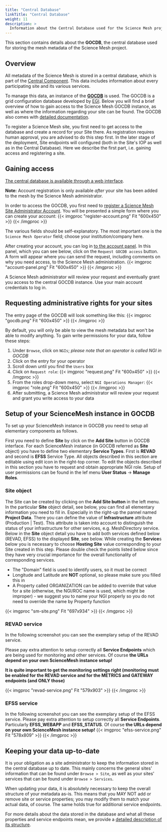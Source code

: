 ```yaml
---
title: "Central Database"
linkTitle: "Central Database"
weight: 11
description: >
  Information about the Central Database used for the Science Mesh project.
---
```


This section contains details about the **GOCDB**, the central database used for storing the mesh metadata of the Science Mesh project.

## Overview
All metadata of the Science Mesh is stored in a central database, which is part of the [Central Component](../central-component). This data includes information about every participating site and its various services.

To manage this data, an instance of the **[GOCDB](https://github.com/GOCDB/gocdb)** is used. The GOCDB is a grid configuration database developed by [EGI](https://www.egi.eu). Below you will find a brief overview of how to gain access to the Science Mesh GOCDB instance, as well as where the information regarding your site can be found. The GOCDB also comes with [detailed documentation](https://wiki.egi.eu/wiki/GOCDB).

To register a Science Mesh site, you first need to get access to the database and create a record for your Site there. As registration requires human approval, you are advised to do this step first. In the later stage of the deployment, Site endpoints will configured (both in the Site's IOP as well as in the Central Database). Here we describe the first part, i.e. gaining access and registering a site.

## Gaining access
[The central database is available through a web interface](https://gocdb.sciencemesh.uni-muenster.de).

**Note:** Account registration is only available _after_ your site has been added to the mesh
by the Science Mesh administrator.

In order to access the GOCDB, you first need to [register a Science Mesh Site Administrator Account](https://iop.sciencemesh.uni-muenster.de/iop/siteacc/account?path=register). You will be presented a simple form where you can create your account:
{{< imgproc "register-account.png" Fit "600x450" >}}
{{< /imgproc >}}

The various fields should be self-explanatory. The most important one is the `Science Mesh Operator` field; choose your institution/company here.

After creating your account, you can log in [to the account panel](https://iop.sciencemesh.uni-muenster.de/iop/siteacc/account/?path=login). In this panel, which you can see below, click on the `Request GOCDB access` button. A form will appear where you can send the request, including comments on why you need access, to the Science Mesh administration.
{{< imgproc "account-panel.png" Fit "600x450" >}}
{{< /imgproc >}}

A Science Mesh administrator will review your request and eventually grant you access to the central GOCDB instance. Use your main account credentials to log in.

## Requesting administrative rights for your sites
The entry page of the GOCDB will look something like this:
{{< imgproc "gocdb.png" Fit "600x450" >}}
{{< /imgproc >}}

By default, you will only be able to view the mesh metadata but won't be able to modify anything. To gain write permissions for your data, follow these steps:
1. Under `Browse`, click on `NGIs`; _please note that an operator is called NGI in GOCDB_
1. Click on the entry for your operator
1. Scroll down until you find the `Users` box
1. Click on `Request role`:
    {{< imgproc "request.png" Fit "600x450" >}}
    {{< /imgproc >}}
1. From the roles drop-down menu, select `NGI Operations Manager`:
    {{< imgproc "role.png" Fit "600x450" >}}
    {{< /imgproc >}}
1. After submitting, a Science Mesh administrator will review your request and grant you write access to your data

## Setup of your ScienceMesh instance in GOCDB
To set up your ScienceMesh instance in GOCDB you need to setup all elementary components as follows.

First you need to define **Site** by click on the **Add Site** button in GOCDB interface. For each ScienceMesh instance (in GOCDB referred as **Site** object) you have to define two elementary **Service Types**. First is **REVAD** and second is **EFSS** Service Type. All objects described in this section are editable using edit icon in the right-top corner. To edit the objects described in this section you have to request and obtain appropriate NGI role. Setup of user permissions can be found in the lef menu **User Status** -> **Manage Roles**.

### Site object
The Site can be created by clicking on the **Add Site button** in the left menu. In the particular **Site** object detail, see below, you can find all elementary information you need to fill in. Especially in the right-up the pannel named **Project Data**. There you can define the value of **Infrastructure** attribute (Production | Test). This attribute is taken into account to distinguish the status of your infrastructure for other services, e.g. MeshDirectory service. Below in the **Site** object detail you have to add both services defined below (REVAD, EFSS) to the displayed **Site**, see below. While creating the **Service**s below you is necessary to choose **Hosting Site** value corresponding to your Site created in this step. Please double check the points listed below since they have very crucial importance for the overall functionality of corresponding services.

* The "Domain" field is used to identify users, so it must be correct
* Longitude and Latitude are **NOT** optional, so please make sure you filled this in
* A Property called ORGANIZATION can be added to override that value for a site (otherwise, the NGI/ROC name is used, which might be improper) - we suggest you to name your NGI properly so you do not need to override the name by Property function

{{< imgproc "sm-site.png" Fit "697x934" >}}
{{< /imgproc >}}

### REVAD service
In the following screenshot you can see the exemplary setup of the REVAD service.

Please pay extra attention to setup correctly all **Service Endpoints** which are being used for monitoring and other services. Of course **the URLs depend on your own ScienceMesh instance setup!**

**It is quite important to get the monitoring settings right (monitoring must be enabled for the REVAD service and for the METRICS and GATEWAY endpoints (and ONLY those)** 

{{< imgproc "revad-service.png" Fit "579x903" >}}
{{< /imgproc >}}

### EFSS service
In the following screenshot you can see the exemplary setup of the EFSS service.
Please pay extra attention to setup correctly all **Service Endpoints**. Particularly **EFSS_WEBAPP** and **EFSS_STATUS**. Of course **the URLs depend on your own ScienceMesh instance setup!**
{{< imgproc "efss-service.png" Fit "578x809" >}}
{{< /imgproc >}}


## Keeping your data up-to-date
It is your obligation as a site administrator to keep the information stored in the central database up to date. This mainly concerns the general sites' information that can be found under `Browse > Site`, as well as your sites' services that can be found under `Browse > Services`.

When updating your data, it is absolutely necessary to keep the overall structure of your metadata as-is. This means that you MAY NOT add or remove site or service properties; you may modify them to match your actual data, of course. The same holds true for additional service endpoints.

For more details about the data stored in the database and what all these properties and service endpoints mean, we provide a [detailed description of its structure](./gocdb).
